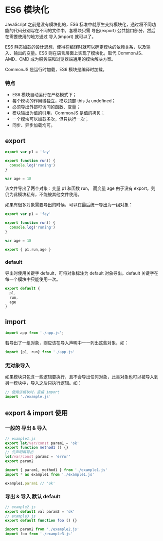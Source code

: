 # ES6 模块化
JavaScript 之前是没有模块化的，ES6 标准中就原生支持模块化，通过将不同功能的代码分别写在不同的文件中，各模块只需 导出(export) 公共接口部分，然后在需要使用的地方通过 导入(import) 就可以了。

ES6 静态加载的设计思想，使得在编译时就可以确定模块的依赖关系，以及输入、输出的变量。ES6 则在语言层面上实现了模块化，取代 CommonJS、AMD、CMD 成为服务端和浏览器端通用的模块解决方案。

CommonJS 是运行时加载，ES6 模块是编译时加载。

### 特点
* ES6 模块自动运行在严格模式下；
* 每个模块的作用域独立，模块顶部 this 为 undefined；
* 必须导出外部可访问的函数、变量；
* 模块输出为值的引用，CommonJS 是值的拷贝；
* 一个模块可以加载多次，但只执行一次；
* 同步、异步加载均可。

## export
``` js
export var p1 = 'fay'

export function run() {  
  console.log('runing')
}

var age = 18
```

该文件导出了两个对象：变量 p1 和函数 run， 而变量 age 由于没有 export，则仍为此模块私有，不能被其他文件使用。

如果有很多对象需要导出的时候，可以在最后统一导出为一组对象：

``` js
export var p1 = 'fay'

export function run() {  
  console.log('runing')
}

var age = 18

export { p1,run,age }
```

### default
导出时使用关键字 default，可将对象标注为 default 对象导出。default 关键字在每一个模块中只能使用一次。

``` js
export default {
  p1,
  run,
  age
}
```

## import
``` js
import app from './app.js'; 
```

若导出了一组对象，则应该在导入声明中一一列出这些对象，如：

``` js
import {p1, run} from './app.js'
```

### 无对象导入
如果模块只包含一些逻辑要执行，且不会导出任何对象，此类对象也可以被导入到另一模块中，导入之后只执行逻辑。如：

``` js
// 使用该模块时，直接 import
import './example.js'
```

## export & import 使用
### 一般的 导出 & 导入
``` js
// example1.js
export let/var/const param1 = 'ok'
export function method1 () {}
// 先声明再导出 
let/var/const param2 = 'error'
export param2

import { param1, method1 } from './example1.js'
import * as example1 from './example1.js'

example1.param1 // 'ok'
```

### 导出 & 导入 默认 default
``` js
// example2.js
export default val param2 = 'ok'
// example3.js
export default function foo () {}

import param2 from './example2.js'
import foo from './example3.js'
```


